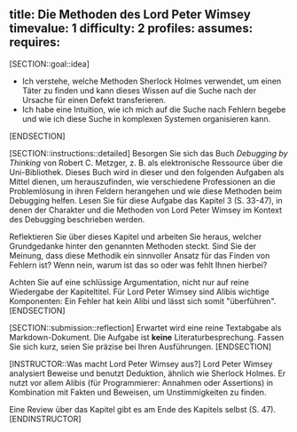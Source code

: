 title: Die Methoden des Lord Peter Wimsey
timevalue: 1
difficulty: 2
profiles:
assumes:
requires:
---
[SECTION::goal::idea] 

- Ich verstehe, welche Methoden Sherlock Holmes verwendet, um einen Täter zu finden und
  kann dieses Wissen auf die Suche nach der Ursache für einen Defekt transferieren.
- Ich habe eine Intuition, wie ich mich auf die Suche nach Fehlern begebe und
  wie ich diese Suche in komplexen Systemen organisieren kann.

[ENDSECTION]

[SECTION::instructions::detailed]
Besorgen Sie sich das Buch _Debugging by Thinking_ von Robert C. Metzger, z. B. als 
elektronische Ressource über die Uni-Bibliothek. 
Dieses Buch wird in dieser und den folgenden Aufgaben als Mittel dienen, um herauszufinden, wie 
verschiedene Professionen an die Problemlösung in ihren Feldern herangehen und wie diese 
Methoden beim Debugging helfen.
Lesen Sie für diese Aufgabe das Kapitel 3 (S. 33-47), in denen der Charakter und die Methoden von 
Lord Peter Wimsey im Kontext des Debugging beschrieben werden.

Reflektieren Sie über dieses Kapitel und arbeiten Sie heraus, welcher Grundgedanke hinter den
genannten Methoden steckt.
Sind Sie der Meinung, dass diese Methodik ein sinnvoller Ansatz für das Finden von Fehlern ist?
Wenn nein, warum ist das so oder was fehlt Ihnen hierbei?

Achten Sie auf eine schlüssige Argumentation, nicht nur auf reine Wiedergabe der Kapiteltitel.
Für Lord Peter Wimsey sind Alibis wichtige Komponenten: Ein Fehler hat kein Alibi und lässt sich
somit "überführen".
[ENDSECTION]

[SECTION::submission::reflection]
Erwartet wird eine reine Textabgabe als Markdown-Dokument.
Die Aufgabe ist **keine** Literaturbesprechung.
Fassen Sie sich kurz, seien Sie präzise bei Ihren Ausführungen.
[ENDSECTION]

[INSTRUCTOR::Was macht Lord Peter Wimsey aus?]
Lord Peter Wimsey analysiert Beweise und benutzt Deduktion, ähnlich wie Sherlock Holmes.
Er nutzt vor allem Alibis (für Programmierer: Annahmen oder Assertions) in Kombination mit Fakten und
Beweisen, um Unstimmigkeiten zu finden.

Eine Review über das Kapitel gibt es am Ende des Kapitels selbst (S. 47).
[ENDINSTRUCTOR]
